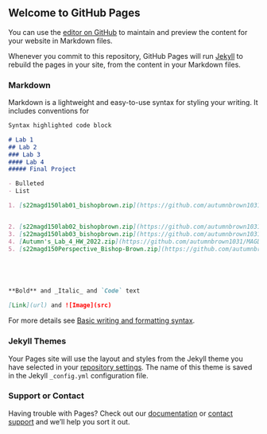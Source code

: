 ## Welcome to GitHub Pages

You can use the [editor on GitHub](https://github.com/autumnbrown1031/MAGD-150-Assignments/edit/gh-pages/README.md) to maintain and preview the content for your website in Markdown files.

Whenever you commit to this repository, GitHub Pages will run [Jekyll](https://jekyllrb.com/) to rebuild the pages in your site, from the content in your Markdown files.

### Markdown

Markdown is a lightweight and easy-to-use syntax for styling your writing. It includes conventions for

```markdown
Syntax highlighted code block

# Lab 1
## Lab 2
### Lab 3
#### Lab 4
##### Final Project

- Bulleted
- List

1. [s22magd150lab01_bishopbrown.zip](https://github.com/autumnbrown1031/MAGD-150-Assignments/files/8692442/s22magd150lab01_bishopbrown.zip)


2. [s22magd150lab02_bishopbrown.zip](https://github.com/autumnbrown1031/MAGD-150-Assignments/files/8692443/s22magd150lab02_bishopbrown.zip)
3. [s22magd150lab03_bishopbrown.zip](https://github.com/autumnbrown1031/MAGD-150-Assignments/files/8692444/s22magd150lab03_bishopbrown.zip)
4. [Autumn's_Lab_4_HW_2022.zip](https://github.com/autumnbrown1031/MAGD-150-Assignments/files/8692440/Autumn.s_Lab_4_HW_2022.zip)
5. [s22magd150Perspective_Bishop-Brown.zip](https://github.com/autumnbrown1031/MAGD-150-Assignments/files/8692436/s22magd150Perspective_Bishop-Brown.zip)





**Bold** and _Italic_ and `Code` text

[Link](url) and ![Image](src)
```

For more details see [Basic writing and formatting syntax](https://docs.github.com/en/github/writing-on-github/getting-started-with-writing-and-formatting-on-github/basic-writing-and-formatting-syntax).

### Jekyll Themes

Your Pages site will use the layout and styles from the Jekyll theme you have selected in your [repository settings](https://github.com/autumnbrown1031/MAGD-150-Assignments/settings/pages). The name of this theme is saved in the Jekyll `_config.yml` configuration file.

### Support or Contact

Having trouble with Pages? Check out our [documentation](https://docs.github.com/categories/github-pages-basics/) or [contact support](https://support.github.com/contact) and we’ll help you sort it out.
